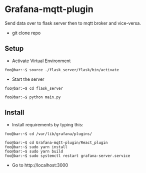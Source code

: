 # Grafana-mqtt-plugin
Send data over to flask server then to mqtt broker and vice-versa.

- git clone repo

## Setup
- Activate Virtual Environment
```
foo@bar:~$ source ./flask_server/flask/bin/activate
```
- Start the server
```
foo@bar:~$ cd flask_server
```
```
foo@bar:~$ python main.py
```

## Install

- Install requirements by typing this:

```
foo@bar:~$ cd /var/lib/grafana/plugins/
```


```
foo@bar:~$ cd Grafana-mqtt-plugin/React_plugin
foo@bar:~$ sudo yarn install
foo@bar:~$ sudo yarn build
foo@bar:~$ sudo systemctl restart grafana-server.service
```
- Go to http://localhost:3000
